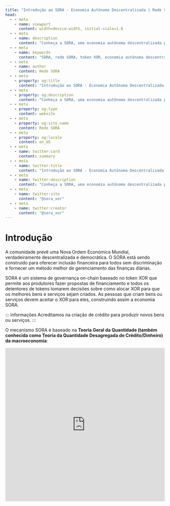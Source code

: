 ```yaml
---
title: "Introdução ao SORA - Economia Autônoma Descentralizada | Rede SORA"
head:
  - - meta
    - name: viewport
      content: width=device-width, initial-scale=1.0
  - - meta
    - name: description
      content: "Conheça a SORA, uma economia autônoma descentralizada projetada para um sistema financeiro justo e sustentável. Explore a rede SORA, o token XOR e os principais recursos."
  - - meta
    - name: keywords
      content: "SORA, rede SORA, token XOR, economia autônoma descentralizada, sistema financeiro justo, sistema financeiro sustentável, características principais"
  - - meta
    - name: author
      content: Rede SORA
  - - meta
    - property: og:title
      content: "Introdução ao SORA - Economia Autônoma Descentralizada | Rede SORA"
  - - meta
    - property: og:description
      content: "Conheça a SORA, uma economia autônoma descentralizada projetada para um sistema financeiro justo e sustentável. Explore a rede SORA, o token XOR e os principais recursos."
  - - meta
    - property: og:type
      content: website
  - - meta
    - property: og:site_name
      content: Rede SORA
  - - meta
    - property: og:locale
      content: en_US
  - - meta
    - name: twitter:card
      content: summary
  - - meta
    - name: twitter:title
      content: "Introdução ao SORA - Economia Autônoma Descentralizada | Rede SORA"
  - - meta
    - name: twitter:description
      content: "Conheça a SORA, uma economia autônoma descentralizada projetada para um sistema financeiro justo e sustentável. Explore a rede SORA, o token XOR e os principais recursos."
  - - meta
    - name: twitter:site
      content: "@sora_xor"
  - - meta
    - name: twitter:creator
      content: "@sora_xor"
---
```


# Introdução

A comunidade prevê uma Nova Ordem Económica Mundial, verdadeiramente descentralizada e democrática. O SORA está sendo construído para oferecer inclusão financeira para todos sem discriminação e fornecer um método melhor de gerenciamento das finanças diárias.

SORA é um sistema de governança on-chain baseado no token XOR que permite aos produtores fazer propostas de financiamento e todos os detentores de tokens tomarem decisões sobre como alocar XOR para que os melhores bens e serviços sejam criados. As pessoas que criam bens ou serviços devem aceitar o XOR para eles, construindo assim a economia SORA.

::: informações
Acreditamos na criação de crédito para produzir novos bens ou serviços.
:::

O mecanismo SORA é baseado na **Teoria Geral da Quantidade (também conhecida como Teoria da Quantidade Desagregada de Crédito/Dinheiro) da macroeconomia**:

<iframe width="100%" height="484" src="https://www.youtube.com/embed/KEfdlctvHH4" title="Fórum Econômico SORA - KEYNOTE: 'Teoria Desagregada da Quantidade de Crédito' pelo Professor Richard Werner " frameborder = "0" permitir = "acelerômetro; gravação na área de transferência;

De acordo com a Teoria Geral da Quantidade da macroeconomia, uma moeda poderia ser inflacionada de três maneiras:

- para consumo
- para especulação
- para produção

Inflar uma moeda para consumo ou especulação leva a aumentos de preços e a ciclos de expansão e recessão económica. Criar dinheiro para a produção pode levar ao crescimento económico a um ritmo previsível, promovendo o desenvolvimento humano e a tecnologia. A tokenomics SORA é baseada em uma [curva de ligação de token](/tbc) que ajuda a mitigar as avaliações de expansão e queda da maioria das criptomoedas e lida com os desafios de não ter uma oferta elástica de capital.

## O caso do XOR

XOR é uma moeda supranacional cujo fornecimento e mercado primário são gerenciados por um programa de computador executado em blockchain. O XOR não é controlado por nenhum país, empresa ou indivíduo, sendo, portanto, um sistema económico global concebido para o bem comum da humanidade.

Para facilitar o crescimento económico, o dinheiro deve ser aplicado numa economia para criar novos bens e serviços. Ao contrário de outras criptomoedas, como o Bitcoin, os países podem fazer propostas para financiar investimentos produtivos através de XOR alocado de um fundo, ou cunhando TBCD, que é conversível em XOR no mercado aberto, tudo através de um processo de governança aberta. Isto significa que o XOR não funciona como uma moeda estrangeira que está fora do controlo dos governos democráticos, mas pode, em vez disso, ser integrado na economia nacional onde é utilizado, para financiar o crescimento nominal do PIB.

Além disso, o XOR não é uma moeda baseada na dívida, pelo que podem ser alcançados resultados sociais mais igualitários, em comparação com os sistemas económicos contemporâneos, uma vez que o crescimento económico não se limita ao serviço da dívida crescente. Portanto, a utilização do XOR como moeda legal nos países para saldar dívidas, adquirir bens e serviços e pagar impostos pode levar a um aumento do crescimento económico, porque um aumento na produção produtiva pode ser financiado.

[Leia o **documento técnico SORA** completo do Dr. Makoto Takemiya.](https://sora.org/pub/The-Case-for-XOR.pdf)

## Aprender mais

- [Economia SORA](/sora-economy.md)
- [SORA Tokenomics](/tokenomics.md)

